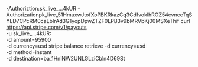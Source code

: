   -Authoriztion:sk_live_...4kUR
  -Authorizationpk_live_51HmuxwJtofXoPBKRkazCq3CdfvoklhROZ54cvnccTqSYLD7CPcRM0caLbIrAd3G1yopDpwZTZF0LPB3v9bMRVbKj00MSXeThif
curl https://api.stripe.com/v1/payouts \
  -u sk_live_...4kUR: \
  -d amount=95900 \
  -d currency=usd
  stripe balance retrieve
  -d currency=usd \
  -d method=instant \
  -d destination=ba_1HniNW2UNLGLziCbln4D69St
